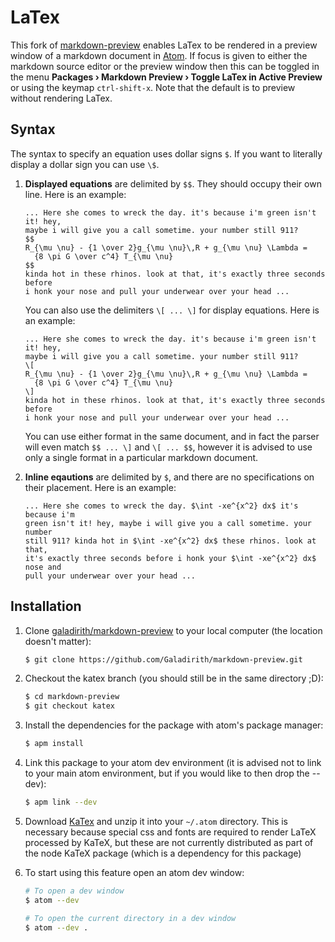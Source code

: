 # LaTex

This fork of [markdown-preview](https://github.com/atom/markdown-preview)
enables LaTex to be rendered in a preview window of a markdown document in
[Atom](https://atom.io/). If focus is given to either the markdown source editor
or the preview window then this can be toggled in the menu **Packages &rsaquo;
Markdown Preview &rsaquo; Toggle LaTex in Active Preview** or using the keymap
`ctrl-shift-x`. Note that the default is to preview without rendering LaTex.

## Syntax

The syntax to specify an equation uses dollar signs `$`. If you want to
literally display a dollar sign you can use `\$`.

1.  **Displayed equations** are delimited by `$$`. They should occupy their own
    line. Here is an example:

    ````
    ... Here she comes to wreck the day. it's because i'm green isn't it! hey,
    maybe i will give you a call sometime. your number still 911?
    $$
    R_{\mu \nu} - {1 \over 2}g_{\mu \nu}\,R + g_{\mu \nu} \Lambda =
      {8 \pi G \over c^4} T_{\mu \nu}
    $$
    kinda hot in these rhinos. look at that, it's exactly three seconds before
    i honk your nose and pull your underwear over your head ...
    ````

    You can also use the delimiters `\[ ... \]` for display equations. Here is
    an example:

    ````
    ... Here she comes to wreck the day. it's because i'm green isn't it! hey,
    maybe i will give you a call sometime. your number still 911?
    \[
    R_{\mu \nu} - {1 \over 2}g_{\mu \nu}\,R + g_{\mu \nu} \Lambda =
      {8 \pi G \over c^4} T_{\mu \nu}
    \]
    kinda hot in these rhinos. look at that, it's exactly three seconds before
    i honk your nose and pull your underwear over your head ...
    ````

    You can use either format in the same document, and in fact the parser will
    even match `$$ ... \]` and `\[ ... $$`, however it is advised to use only a
    single format in a particular markdown document. 

2.  **Inline eqautions** are delimited by `$`, and there are no specifications
    on their placement. Here is an example:

    ````
    ... Here she comes to wreck the day. $\int -xe^{x^2} dx$ it's because i'm
    green isn't it! hey, maybe i will give you a call sometime. your number
    still 911? kinda hot in $\int -xe^{x^2} dx$ these rhinos. look at that,
    it's exactly three seconds before i honk your $\int -xe^{x^2} dx$ nose and
    pull your underwear over your head ...
    ````

## Installation

1.  Clone [galadirith/markdown-preview](https://github.com/Galadirith/markdown-preview)
    to your local computer (the location doesn't matter):

    ````bash
    $ git clone https://github.com/Galadirith/markdown-preview.git
    ````

2.  Checkout the katex branch (you should still be in the same directory ;D):

    ````bash
    $ cd markdown-preview
    $ git checkout katex
    ````

2.  Install the dependencies for the package with atom's package manager:

    ````bash
    $ apm install
    ````

3.  Link this package to your atom dev environment (it is advised not to link to
    your main atom environment, but if you would like to then drop the --dev):

    ````bash
    $ apm link --dev
    ````

4.  Download [KaTex](https://github.com/Khan/KaTeX/releases/download/v0.1.1/katex.tar.gz)
    and unzip it into your `~/.atom` directory. This is necessary because
    special css and fonts are required to render LaTeX processed by KaTeX, but
    these are not currently distributed as part of the node KaTeX package (which
    is a dependency for this package)

5.  To start using this feature open an atom dev window:

    ````bash
    # To open a dev window
    $ atom --dev

    # To open the current directory in a dev window
    $ atom --dev .
    ````
